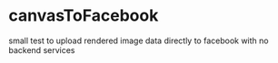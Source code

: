 canvasToFacebook
================

small test to upload rendered image data directly to facebook with no backend services